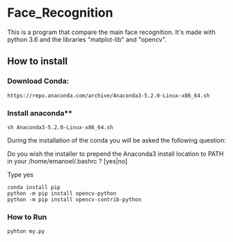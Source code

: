 # Face_Recognition
This is a program that compare the main face recognition. It's made with python 3.6 and the libraries "matplot-lib" and "opencv".

## How to install

### Download Conda:

    https://repo.anaconda.com/archive/Anaconda3-5.2.0-Linux-x86_64.sh

### Install anaconda**

    sh Anaconda3-5.2.0-Linux-x86_64.sh 
  
During the installation of the conda you will be asked the following question:

Do you wish the installer to prepend the Anaconda3 install location
to PATH in your /home/emanoel/.bashrc ? [yes|no]

Type yes

    conda install pip
    python -m pip install opencv-python
    python -m pip install opencv-contrib-python
    
### How to Run

    pyhton my.py
